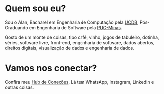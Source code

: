 # Quem sou eu?
Sou o Alan, Bacharel em Engenharia de Computação pela [UCDB](https://ucdb.br), Pós-Graduando em Engenharia de Software pela [PUC-Minas](https://www.pucminas.br).

Gosto de um monte de coisas, tipo café, vinho, jogos de tabuleiro, dotinha, séries, software livre, front-end, engenharia de software, dados abertos, direitos digitais, visualização de dados e engenharia de dados.

# Vamos nos conectar?
Confira meu [Hub de Conexões](https://alantaranti.github.io). Lá tem WhatsApp, Instagram, LinkedIn e outras coisas.
